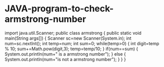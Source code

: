 # JAVA-program-to-check-armstrong-number
import java.util.Scanner;
public class armstrong
{
    public static void main(String args[])
    {
        Scanner sc=new Scanner(System.in);
        int num=sc.nextInt();
        int temp=num;
        int sum=0;
        while(temp>0)
        {
            int digit=temp % 10;
            sum+=Math.pow(digit,3);
            temp=temp/10;
        }
        if(num==sum)
        {
            System.out.println(num+" is a armstrong number");
        }
        else
        {
              System.out.println(num+"is not a armstrong number");
        }
    }
}
